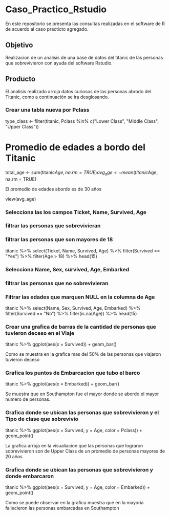 # Caso_Practico_Rstudio
En este repositorio se presenta las consultas realizadas en el software de R  de acuerdo al caso practicto agregado.


## Objetivo
Realizacion de un analisis de una base de datos del titanic de las  personas que sobrevivieron con ayuda del software Rstudio.

## Producto

El analisis realizado arroja datos curiosos de las personas abrodo del Titanic, como a continuación se ira desglosando.


### Crear una tabla nueva por Pclass 

type_class <- filter(titanic, Pclass %in% c("Lower Class", "Middle Class", "Upper Class"))


# Promedio de edades a bordo del Titanic

total_age <- sum(titanic$Age, na.rm = TRUE)
avg_age <- mean(titanic$Age, na.rm = TRUE)

El promedio de edades abordo es de 30 años

view(avg_age)

### Selecciona las los campos  Ticket, Name, Survived, Age
### filtrar las personas que sobrevivieran 
### filtrar las personas que son mayores de 18

titanic %>%
  select(Ticket, Name, Survived, Age) %>%
  filter(Survived == "Yes") %>%
  filter(Age > 18) %>%
  head(15)

### Selecciona Name, Sex, survived, Age, Embarked
### filtrar las personas que no sobrevivieran 
### Filtrar las edades que marquen NULL en la columna de Age

titanic %>%
  select(Name, Sex, Survived, Age, Embarked) %>%
  filter(Survived == "No") %>%
  filter(is.na(Age)) %>%
  head(15)

### Crear una grafica de barras de la cantidad de personas que tuvieron deceso en el Viaje  

titanic %>%
  ggplot(aes(x = Survived)) +
  geom_bar()

Como se muestra en la grafica mas del 50% de las personas que viajaron tuvieron deceso 

### Grafica los puntos de Embarcacion que tubo el barco

titanic %>%
  ggplot(aes(x = Embarked)) +
  geom_bar()

Se muestra que en Southampton fue el mayor donde se abordo el mayor numero de personas.
  
### Grafica donde se ubican las personas que sobrevivieron y el Tipo de clase que sobrevivio

titanic %>%
  ggplot(aes(x = Survived, y = Age, color = Pclass)) + 
  geom_point()

La grafica arroja en la visualiacion que las personas que lograron sobrevivieron son de Upper Class  de un promedio de personas mayores de 20 años

### Grafica donde se ubican las personas que sobrevivieron y donde embarcaron

 titanic %>%
  ggplot(aes(x = Survived, y = Age, color = Embarked)) + 
  geom_point()

  Como se puede observar en la grafica muestra que en la mayoria fallecieron las personas embarcadas en Southampton

